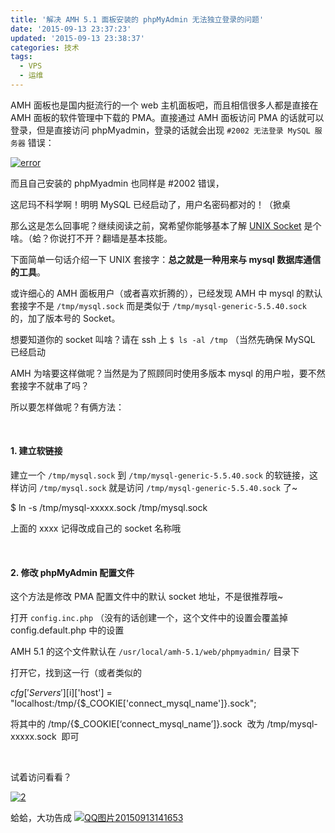 ```yaml
---
title: '解决 AMH 5.1 面板安装的 phpMyAdmin 无法独立登录的问题'
date: '2015-09-13 23:37:23'
updated: '2015-09-13 23:38:37'
categories: 技术
tags:
  - VPS
  - 运维
---
```



AMH 面板也是国内挺流行的一个 web 主机面板吧，而且相信很多人都是直接在 AMH 面板的软件管理中下载的 PMA。直接通过 AMH 面板访问 PMA 的话就可以登录，但是直接访问 phpMyadmin，登录的话就会出现 `#2002 无法登录 MySQL 服务器` 错误：

[![error](https://img.blessing.studio/images/2015/09/2015-09-13_06-58-13.png)](https://img.blessing.studio/images/2015/09/2015-09-13_06-58-13.png)

而且自己安装的 phpMyadmin 也同样是 #2002 错误，

这尼玛不科学啊！明明 MySQL 已经启动了，用户名密码都对的！（掀桌

那么这是怎么回事呢？继续阅读之前，窝希望你能够基本了解 [UNIX Socket](https://zh.wikipedia.org/wiki/Unix%E5%9F%9F%E5%A5%97%E6%8E%A5%E5%AD%97) 是个啥。（蛤？你说打不开？翻墙是基本技能。

下面简单一句话介绍一下 UNIX 套接字：**总之就是一种用来与 mysql 数据库通信的工具**。

或许细心的 AMH 面板用户（或者喜欢折腾的），已经发现 AMH 中 mysql 的默认套接字不是 `/tmp/mysql.sock` 而是类似于 `/tmp/mysql-generic-5.5.40.sock` 的，加了版本号的 Socket。

想要知道你的 socket 叫啥？请在 ssh 上 `$ ls -al /tmp` （当然先确保 MySQL 已经启动

AMH 为啥要这样做呢？当然是为了照顾同时使用多版本 mysql 的用户啦，要不然套接字不就串了吗？

所以要怎样做呢？有俩方法：

 

#### 1. 建立软链接

建立一个 `/tmp/mysql.sock` 到 `/tmp/mysql-generic-5.5.40.sock` 的软链接，这样访问 `/tmp/mysql.sock` 就是访问 `/tmp/mysql-generic-5.5.40.sock` 了~

$ ln -s /tmp/mysql-xxxxx.sock /tmp/mysql.sock

上面的 xxxx 记得改成自己的 socket 名称哦

 

#### 2. 修改 phpMyAdmin 配置文件

这个方法是修改 PMA 配置文件中的默认 socket 地址，不是很推荐哦~

打开 `config.inc.php` （没有的话创建一个，这个文件中的设置会覆盖掉 config.default.php 中的设置

AMH 5.1 的这个文件默认在 `/usr/local/amh-5.1/web/phpmyadmin/` 目录下

打开它，找到这一行（或者类似的

$cfg['Servers'][$i]['host'] = "localhost:/tmp/{$_COOKIE['connect_mysql_name']}.sock";

将其中的 <span class="lang:default decode:true crayon-inline ">/tmp/{$_COOKIE[‘connect_mysql_name’]}.sock</span>  改为 <span class="lang:default decode:true crayon-inline ">/tmp/mysql-xxxxx.sock</span>  即可

 

试着访问看看？

[![2](https://img.blessing.studio/images/2015/09/2015-09-13_07-29-05-1024x506.png)](https://img.blessing.studio/images/2015/09/2015-09-13_07-29-05.png)

蛤蛤，大功告成 [![QQ图片20150913141653](https://img.blessing.studio/images/2015/09/2015-09-13_07-32-05.jpg)](https://img.blessing.studio/images/2015/09/2015-09-13_07-32-05.jpg)



